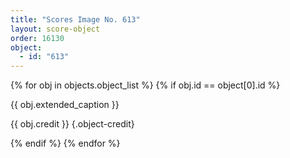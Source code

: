 ```yaml
---
title: "Scores Image No. 613"
layout: score-object
order: 16130
object:
  - id: "613"
---
```


{% for obj in objects.object_list %}
{% if obj.id == object[0].id %}

{{ obj.extended_caption }}

{{ obj.credit }} {.object-credit}

{% endif %}
{% endfor %}
